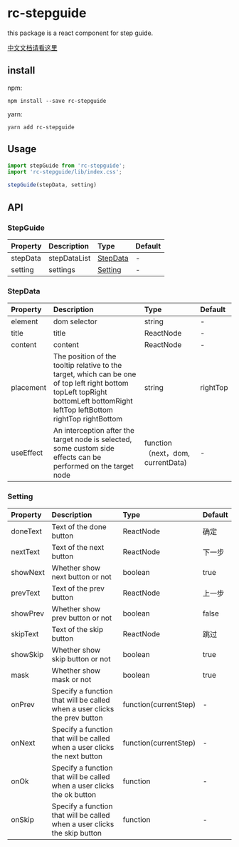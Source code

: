 rc-stepguide
=========================

this package is a react component for step guide.

[中文文档请看这里](https://blog.csdn.net/xiaotiantian1993s/article/details/111310930)

## install

npm:

``` 
npm install --save rc-stepguide
```

yarn:

``` 
yarn add rc-stepguide
```

## Usage

``` jsx
import stepGuide from 'rc-stepguide';
import 'rc-stepguide/lib/index.css';

stepGuide(stepData, setting)
```

## API

### StepGuide

| Property | Description | Type | Default |
| :--- | :--- | :--- | :--- |
| stepData |  stepDataList | [StepData](#StepData) | - |
| setting | settings  | [Setting](#Setting) | - |

### StepData

| Property | Description | Type | Default |
| :--- | :--- | :--- | :--- |
| element | dom selector  | string | - |
| title | title | ReactNode | - |
| content | content  | ReactNode | - |
| placement | The position of the tooltip relative to the target, which can be one of top left right bottom topLeft topRight bottomLeft bottomRight leftTop leftBottom rightTop rightBottom  | string | rightTop |
| useEffect | An interception after the target node is selected, some custom side effects can be performed on the target node | function（next，dom, currentData) | - |

### Setting

| Property | Description | Type | Default |
| :--- | :--- | :--- | :--- |
| doneText | Text of the done button | ReactNode | 确定 |
| nextText | Text of the next button | ReactNode | 下一步 |
| showNext | Whether show next button or not | boolean | true |
| prevText | Text of the prev button  | ReactNode | 上一步 |
| showPrev | Whether show prev button or not  | boolean | false |
| skipText | Text of the skip button  | ReactNode | 跳过 |
| showSkip | Whether show skip button or not | boolean | true |
| mask | Whether show mask or not | boolean | true |
| onPrev | Specify a function that will be called when a user clicks the prev button | function(currentStep) | - |
| onNext | Specify a function that will be called when a user clicks the next button  | function(currentStep) | - |
| onOk | Specify a function that will be called when a user clicks the ok button | function | - |
| onSkip | Specify a function that will be called when a user clicks the skip button  | function | - |
